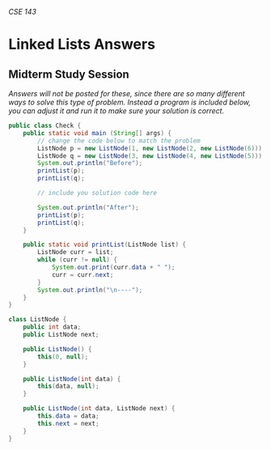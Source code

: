 _CSE 143_

# Linked Lists Answers
## Midterm Study Session

_Answers will not be posted for these, since there are so many different ways to solve this type of problem. Instead a program is included below, you can adjust it and run it to make sure your solution is correct._

```java
public class Check {
	public static void main (String[] args) {
		// change the code below to match the problem
		ListNode p = new ListNode(1, new ListNode(2, new ListNode(6)));
		ListNode q = new ListNode(3, new ListNode(4, new ListNode(5)));
		System.out.println("Before");
		printList(p);
		printList(q);

		// include you solution code here

		System.out.println("After");
		printList(p);
		printList(q);
	}

	public static void printList(ListNode list) {
		ListNode curr = list;
		while (curr != null) {
			System.out.print(curr.data + " ");
			curr = curr.next;
		}
		System.out.println("\n----");
	}
}

class ListNode {
	public int data;       
	public ListNode next; 

	public ListNode() {
		this(0, null);
	}

	public ListNode(int data) {
		this(data, null);
	}

	public ListNode(int data, ListNode next) {
		this.data = data;
		this.next = next;
	}
}
```